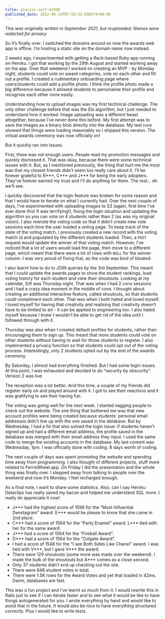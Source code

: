 ```yaml
---
title: glacial-self-62998
published_date: 2022-09-15T07:50:33.038574+00:00
---
```


*This was originally written in September 2021, but reuploaded. Names were redacted for privacy*

So it’s finally over. I switched the domains around so now the awards web app is offline. I’m hosting a static site on the domain name now instead.

2 weeks ago, I experimented with getting a Rack-based Ruby app running on Heroku. I got that working by the 29th August and started working away on the app. Over that weekend I worked on creating an MVP - by Monday night, students could vote on award categories, vote on each other and fill out a profile. I created a rudimentary onboarding page where users/students could add a profile photo. I think the profile photo made a big difference because it allowed students to personalise their profile and recognise each other more easily.

Understanding how to upload images was my first technical challenge. The only other challenge before that was the Elo algorithm, but I just needed to understand how it worked. Image uploading was a different beast altogether, because I’ve never done this before. My first attempt was to save the images as a binary blob directly into the database. My test runs showed that things were loading reasonably so I shipped this version. The virtual awards ceremony was now officially on!

But it quickly ran into issues.

First, there was not enough users. People read my promotion messages and quickly dismissed it. That was okay, because there were some technical issues with it. But, as I mentioned previously, the thing that hurt me the most was that my closest friends didn’t seem too really care about it. I’ll be forever grateful to R\*\*\*, C\*\*\* and J\*\*\* for being the early adopters. They’ve forever earned my trust and I’ll do anything for them. The rest… eh we’ll see.

I quickly discovered that the login feature was broken for some reason and that I would have to iterate on what I currently had. Over the next couple of days, I’ve experimented with uploading images to S3 (again, first time I’ve ever done this! It was terrifying!), fixing the login situation and updating the algorithm so you can vote on 4 students rather than 2 (as was my original vision). I also rewrote the voting code so that it didn’t create new vote sessions each time the user loaded a voting page. To keep track of the state of the voting match, I previously created a new record with the voting match id and populated by the different students loaded. Then, a `POST` request would update the winner of that voting match. However, I’ve noticed that a lot of users would load the page, then move to a different page, which meant that there were a lot of rows with `NULL` for the winner column. I was very proud of fixing that, as the code was kind of bloated.

I also learnt how to do to JOIN queries by the 3rd September. This meant that I could update the awards pages to show the student rankings, load voting history for each student and view their shoutouts. Looking at my calendar, 3/9 was Thursday night. That was when I had 2 cons sessions and I had a crazy idea moment in the middle of cons. I thought about creating an additional interactive feature, called shoutouts, so that students could compliment each other. That was when I both hated and loved myself. I loved myself for having that creativity and realising that creativity doesn’t have to be limited to art - it can be applied to engineering too. I also hated myself because I knew I wouldn’t be able to get rid of the idea until I followed through with it.

Thursday was also when I created default profiles for students, rather than encouraging them to sign up. This meant that more students could vote on other students without having to wait for those students to register. I also implemented a privacy function so that students could opt out of the voting process. Interestingly, only 2 students opted out by the end of the awards ceremony.

By Saturday, I almost had everything finished. But I had some login issues. At this point, I was exhausted and decided to do “security by obscurity”. Version 2 was live.

The reception was a lot better. And this time, a couple of my friends did register early on and played around with it. I got to see their reactions and it was gratifying to see their having fun.

The voting was going well for the next week. I started nagging people to check out the website. The one thing that bothered me was that new account profiles were being created because students’ personal email addresses didn’t line up with the one saved in the database. But by Wednesday, I had a fix that also solved the login issue: if students haven’t signed up and had a different email address, the profile saved in the database was merged with their email address they input. I used the same code to merge the existing accounts in the database. My last commit was Wednesday, 1pm. I was officially done with coding. 8 days worth of coding.

The next couple of days was spent promoting the website and spending time away from programming. I also thought of different projects, stuff more related to FerrisWheel.app. On Friday I did the presentation and the whole thing was finally over. I stepped away from talking to people over the weekend and now it’s Monday. I feel recharged enough.

As a final note, I want to share some statistics. Also, can I say Heroku Dataclips has really saved my bacon and helped me understand SQL more. I really do appreciate it now!


- J\*\*\* had the highest score of 1596 for the “Most Influential Denstagram” award. E\*\*\* would be please to know that she came in 2nd place.
- C\*\*\* had a score of 1564 for the “Party Enamel” award. L*** tied with her for the same award.
- J\*\*\* had a score of 1564 for the “Fireball Award”.
- D\*\*\* had a score of 1564 for the “Colgate Award”.
- I had a score of 1548 for the “I see Both Sides Like Chanel” award. I was tied with V\*\*\*, but I gave V\*\*\* the award.
- There were 129 shoutouts (some more was made over the weekend). I made the bulk of the shoutouts but A*** comes as a close second.
- Only 37 students didn’t end up checking out the site.
- There were 648 student votes in total.
- There were 1.5K rows for the Award Votes and yet that loaded in 42ms. Damn, databases are fast.

This was a fun project and I’ve learnt so much from it. I would rewrite this in Rails just to see if I can iterate faster and to see what it would be like to have things autogenerated for you. I wrote everything by hand and would like to avoid that in the future. It would also be nice to have everything structured correctly. Plus I would like to write tests.
